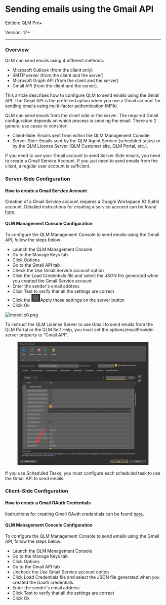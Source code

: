 # Sending emails using the Gmail API

Edition: QLM Pro+

Version: 17+

***

### Overview

QLM can send emails using 4 different methods:

* Microsoft Outlook (from the client only)
* SMTP server (from the client and the server)
* Microsoft Graph API (from the client and the server).
* Gmail API (from the client and the server).

This article describes how to configure QLM to send emails using the Gmail API. The Gmail API is the preferred option when you use a Gmail account for sending emails using multi-factor authentication (MFA).

QLM can send emails from the client side or the server. The required Gmail configuration depends on which process is sending the email. There are 2 general use cases to consider:

* Client-Side: Emails sent from within the QLM Management Console.
* Server-Side: Emails sent by the QLM Agent Service (scheduled tasks) or by the QLM License Server (QLM Customer site, QLM Portal, etc.).

If you need to use your Gmail account to send Server-Side emails, you need to create a Gmail Service Account.  If you just need to send emails from the client, a regular user account is sufficient.&#x20;

### Server-Side Configuration

#### How to create a Gmail Service Account

Creation of a Gmail Service account requires a Google Workspace (G Suite) account. Detailed instructions for creating a service account can be found [here](how-to-create-a-gmail-oauth-client-id.md).

#### QLM Management Console Configuration

To configure the QLM Management Console to send emails using the Gmail API, follow the steps below:

* Launch the QLM Management Console
* Go to the Manage Keys tab
* Click Options
* Go to the Gmail API tab
* Check the Use Gmail Service account option
* Click the Load Credentials file and select the JSON file generated when you created the Gmail Service account
* Enter the sender's email address
* Click Test to verify that all the settings are correct
* Click the ![](<../../../.gitbook/assets/image (27).png>)Apply these settings on the server button
* Click Ok

![mceclip0.png](https://support.soraco.co/hc/article\_attachments/12909477519892)

To instruct the QLM License Server to use Gmail to send emails from the QLM Portal or the QLM Self Help, you must set the options/emailProvider server property to "Gmail API".

<figure><img src="../../../.gitbook/assets/image (28).png" alt=""><figcaption></figcaption></figure>



If you use Scheduled Tasks, you must configure each scheduled task to use the Gmail API to send emails.

### Client-Side Configuration

#### How to create a Gmail OAuth Credentials

Instructions for creating Gmail OAuth credentials can be found [here](./#how-to-create-a-gmail-oauth-credentials).

#### QLM Management Console Configuration

To configure the QLM Management Console to send emails using the Gmail API, follow the steps below:

* Launch the QLM Management Console
* Go to the Manage Keys tab
* Click Options
* Go to the Gmail API tab
* Uncheck the Use Gmail Service account option
* Click Load Credentials file and select the JSON file generated when you created the Oauth credentials.
* Enter the sender's email address
* Click Test to verify that all the settings are correct
* Click Ok
